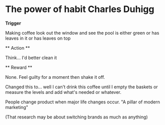 ﻿# The power of habit Charles Duhigg



**Trigger**

Making coffee look out the window and see the pool is either green or has leaves in it or has leaves on top



** Action **

Think... I'd better clean it



** Reward **

None. Feel guilty for a moment then shake it off.



Changed this to... well I can't drink this coffee until I empty the baskets or measure the levels and add what's needed or whatever.



People change product when major life changes occur. "A pillar of modern marketing"

(That research may be about switching brands as much as anything)